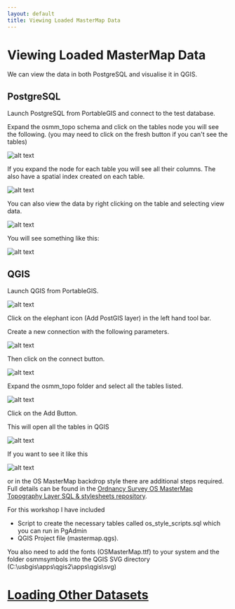```yaml
---
layout: default
title: Viewing Loaded MasterMap Data
---
```


# Viewing Loaded MasterMap Data #
We can view the data in both PostgreSQL and visualise it in QGIS.

## PostgreSQL ##

Launch PostgreSQL from PortableGIS and connect to the test database.

Expand the osmm_topo schema and click on the tables node you will see the following. (you may need to click on the fresh button if you can't see the tables)

![alt text](http://aileenh.github.io/images/image15.JPG "Mastermap tables in PostgreSQL")

If you expand the node for each table you will see all their columns. The also have a spatial index created on each table.

![alt text](http://aileenh.github.io/images/image16.JPG "Mastermap tables in PostgreSQL")

You can also view the data by right clicking on the table and selecting view data.

![alt text](http://aileenh.github.io/images/image17.JPG "view data in postgreSQL")

You will see something like this:

![alt text](http://aileenh.github.io/images/image18.JPG "view data in PostgreSQL")

## QGIS ##

Launch QGIS from PortableGIS.

![alt text](http://aileenh.github.io/images/image20.JPG "QGIS")

Click on the elephant icon (Add PostGIS layer) in the left hand tool bar.

Create a new connection with the following parameters.

![alt text](http://aileenh.github.io/images/image21.JPG "create postgis connection")

Then click on the connect button.

![alt text](http://aileenh.github.io/images/image22.JPG "postgis connection")

Expand the osmm_topo folder and select all the tables listed.

![alt text](http://aileenh.github.io/images/image24.JPG "postgis tables")

Click on the Add Button. 

This will open all the tables in QGIS

![alt text](http://aileenh.github.io/images/image25.JPG "mastermap in QGIS")

If you want to see it like this

![alt text](http://aileenh.github.io/images/image26.JPG "mastermap in QGIS")

or in the OS MasterMap backdrop style there are additional steps required. Full details can be found in the [Ordnancy Survey OS MasterMap Topography Layer SQL & stylesheets repository](https://github.com/OrdnanceSurvey/OSMM-Topography-Layer-stylesheets).

For this workshop I have included 
* Script to create the necessary tables called os_style_scripts.sql which you can run in PgAdmin 
* QGIS Project file (mastermap.qgs). 

You also need to add the fonts (OSMasterMap.ttf) to your system and the folder osmmsymbols into the QGIS SVG directory (C:\usbgis\apps\qgis2\apps\qgis\svg)

# [Loading Other Datasets](http://aileenh.github.io/loading-other-datasets.html) #









